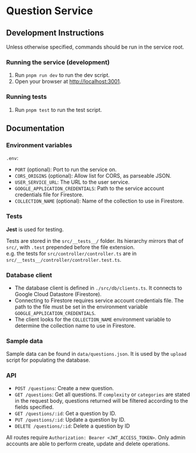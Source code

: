 # Question Service

## Development Instructions

Unless otherwise specified, commands should be run in the service root.

### Running the service (development)

1. Run `pnpm run dev` to run the dev script.
1. Open your browser at <http://localhost:3001>.

### Running tests

1. Run `pnpm test` to run the test script.

## Documentation

### Environment variables

`.env`:

- `PORT` (optional): Port to run the service on.
- `CORS_ORIGINS` (optional): Allow list for CORS, as parseable JSON.
- `USER_SERVICE_URL`: The URL to the user service.
- `GOOGLE_APPLICATION_CREDENTIALS`: Path to the service account credentials file for Firestore.
- `COLLECTION_NAME` (optional): Name of the collection to use in Firestore.

### Tests

**Jest** is used for testing.

Tests are stored in the `src/__tests__/` folder. Its hierarchy mirrors that of `src/`, with `.test` prepended before the file extension.\
e.g. the tests for `src/controller/controller.ts` are in `src/__tests__/controller/controller.test.ts`.


### Database client

- The database client is defined in `./src/db/clients.ts`. It connects to Google Cloud Datastore (Firestore).
- Connecting to Firestore requires service account credentials file. The path to the file must be set in the environment variable `GOOGLE_APPLICATION_CREDENTIALS`.
- The client looks for the `COLLECTION_NAME` environment variable to determine the collection name to use in Firestore.

### Sample data

Sample data can be found in `data/questions.json`. It is used by the `upload` script for populating the database.

### API

- `POST /questions`: Create a new question.
- `GET /questions`: Get all questions. If `complexity` or `categories` are stated in the request body, questions returned will be filtered according to the fields specified.
- `GET /questions/:id`: Get a question by ID.
- `PUT /questions/:id`: Update a question by ID.
- `DELETE /questions/:id`: Delete a question by ID

All routes require `Authorization: Bearer <JWT_ACCESS_TOKEN>`. Only admin accounts are able to perform create, update and delete operations.
